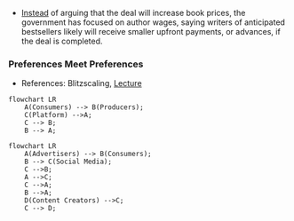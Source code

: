 -  [Instead](https://www.wsj.com/articles/stephen-king-testifies-against-book-publishing-merger-11659457467?mod=hp_lead_pos13) of arguing that the deal will increase book prices, the government has focused on author wages, saying writers of anticipated bestsellers likely will receive smaller upfront payments, or advances, if the deal is completed. 

### Preferences Meet Preferences 

- References: Blitzscaling, [Lecture](https://www.youtube.com/watch?v=LIJ7UhRGN2c)
``` mermaid
flowchart LR
    A(Consumers) --> B(Producers);
    C(Platform) -->A;
    C --> B;
    B --> A;
```

``` mermaid
flowchart LR
    A(Advertisers) --> B(Consumers);
    B --> C(Social Media);
    C -->B;
    A -->C;
    C -->A;
    B -->A;
    D(Content Creators) -->C;
    C --> D;
```